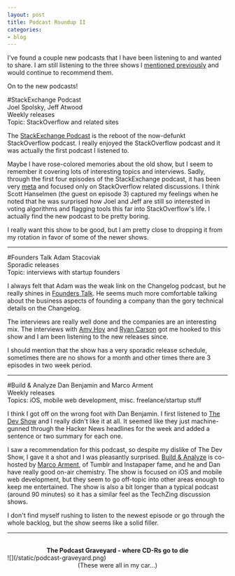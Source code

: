 ```yaml
---
layout: post
title: Podcast Roundup II
categories:
- blog
---                                                                 
```


I've found a couple new podcasts that I have been listening to and wanted to share. I am
still listening to the three shows I [mentioned previously](/blog/2010/10/28/podcast-roundup.html)
and would continue to recommend them.

On to the new podcasts!  

#StackExchange Podcast  
Joel Spolsky, Jeff Atwood  
Weekly releases  
Topic: StackOverflow and related sites  

The [StackExchange Podcast](http://blog.stackoverflow.com/category/podcasts/)
is the reboot of the now-defunkt StackOverflow podcast. 
I really enjoyed the StackOverflow podcast and it was actually the first podcast 
I listened to.

Maybe I have rose-colored memories about the old show, but I seem
to remember it covering lots of interesting topics and interviews.  Sadly, through
the first four episodes of the StackExchange podcast, it has been very 
[meta](http://meta.stackoverflow.com/) and 
focused only on StackOverflow related discussions. I think Scott Hanselmen (the guest on episode 3)
captured my feelings when he noted that he was surprised how Joel and Jeff are still so
interested in voting algorithms and flagging tools this far into StackOverflow's life. I actually
find the new podcast to be pretty boring.

I really want this show to be good, but I am pretty close to dropping it from my rotation
in favor of some of the newer shows.

---

#Founders Talk
Adam Stacoviak  
Sporadic releases  
Topic: interviews with startup founders  

I always felt that Adam was the weak link on the Changelog podcast, but he really shines
in [Founders Talk](http://5by5.tv/founderstalk). 
He seems much more comfortable talking about the business aspects of founding
a company than the gory technical details on the Changelog.

The interviews are really well done and the companies are an interesting mix. The interviews
with [Amy Hoy](http://5by5.tv/founderstalk/6) and 
[Ryan Carson](http://5by5.tv/founderstalk/4) got me hooked to this show and I am been 
listening to the new releases since.

I should mention that the show has a very sporadic release schedule, sometimes there are no
shows for a month and other times there are 3 episodes in two week period.

---

#Build & Analyze
Dan Benjamin and Marco Arment  
Weekly releases  
Topics: iOS, mobile web development, misc. freelance/startup stuff  

I think I got off on the wrong foot with Dan Benjamin. I first listened to 
[The Dev Show](http://5by5.tv/devshow) and
I really didn't like it at all. It seemed like they just machine-gunned through the Hacker News
headlines for the week and added a sentence or two summary for each one. 

I saw a recommendation for this podcast, so despite my dislike of The Dev Show, I gave it a shot
and I was pleasantly surprised. [Build & Analyze](http://5by5.tv/buildanalyze) is 
co-hosted by [Marco Arment](http://www.marco.org/), of Tumblr and Instapaper
fame, and he and Dan have really good on-air chemistry. The show is focused on iOS and mobile web
development, but they seem to go off-topic into other areas enough to keep me entertained. The show
is also a bit longer than a typical podcast (around 90 minutes) so it has a similar feel as the TechZing
discussion shows.

I don't find myself rushing to listen to the newest episode or go through the whole backlog, but the
show seems like a solid filler.

---
<br/>
<div style="text-align:center;">
<b>The Podcast Graveyard - where CD-Rs go to die</b>  
</div>
![](/static/podcast-graveyard.png)
<div style="text-align:center;">
(These were all in my car...)
</div>
